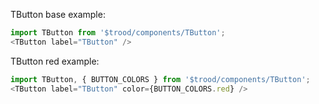 TButton base example:
                                   
```js
import TButton from '$trood/components/TButton';
<TButton label="TButton" />
```

TButton red example:
                                      
```js
import TButton, { BUTTON_COLORS } from '$trood/components/TButton';
<TButton label="TButton" color={BUTTON_COLORS.red} />
```
